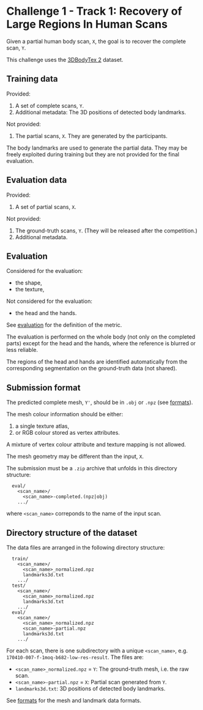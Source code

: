 # Challenge 1 - Track 1: Recovery of Large Regions In Human Scans

Given a partial human body scan, `X`, the goal is to recover the complete scan,
`Y`.

This challenge uses the [3DBodyTex 2](dataset_3dbodytex2.md) dataset.


## Training data

Provided:

1. A set of complete scans, `Y`.
2. Additional metadata: The 3D positions of detected body landmarks.

Not provided:

1. The partial scans, `X`. They are generated by the participants.

The body landmarks are used to generate the partial data.
They may be freely exploited during training but they are not provided for the
final evaluation.


## Evaluation data

Provided:

1. A set of partial scans, `X`.

Not provided:

1. The ground-truth scans, `Y`.
   (They will be released after the competition.)
2. Additional metadata.


## Evaluation

Considered for the evaluation:

- the shape,
- the texture,

Not considered for the evaluation:

- the head and the hands.

See [evaluation](evaluation.md) for the definition of the metric.

The evaluation is performed on the whole body (not only on the completed parts)
except for the head and the hands, where the reference is blurred or less
reliable.

The regions of the head and hands are identified automatically from the
corresponding segmentation on the ground-truth data (not shared).


## Submission format

The predicted complete mesh, `Y'`, should be in `.obj` or `.npz` (see
[formats](formats.md)).

The mesh colour information should be either:

1. a single texture atlas,
2. or RGB colour stored as vertex attributes.

A mixture of vertex colour attribute and texture mapping is not allowed.

The mesh geometry may be different than the input, `X`.

The submission must be a `.zip` archive that unfolds in this directory
structure:

```
  eval/
    <scan_name>/
      <scan_name>-completed.(npz|obj)
    .../
```

where `<scan_name>` correponds to the name of the input scan.


## Directory structure of the dataset

The data files are arranged in the following directory structure:

```
  train/
    <scan_name>/
      <scan_name>_normalized.npz
      landmarks3d.txt
    .../
  test/
    <scan_name>/
      <scan_name>_normalized.npz
      landmarks3d.txt
    .../
  eval/
    <scan_name>/
      <scan_name>_normalized.npz
      <scan_name>-partial.npz
      landmarks3d.txt
    .../
```

For each scan, there is one subdirectory with a unique `<scan_name>`,
e.g. `170410-007-f-1moq-b682-low-res-result`.
The files are:

* `<scan_name>_normalized.npz` = `Y`:
  The ground-truth mesh, i.e. the raw scan.
* `<scan_name>-partial.npz` = `X`:
  Partial scan generated from `Y`.
* `landmarks3d.txt`: 3D positions of detected body landmarks.

See [formats](formats.md) for the mesh and landmark data formats.
